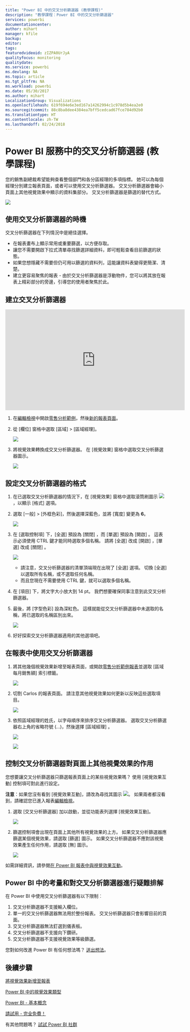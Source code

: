 ```yaml
---
title: "Power BI 中的交叉分析篩選器 (教學課程)"
description: "教學課程：Power BI 中的交叉分析篩選器"
services: powerbi
documentationcenter: 
author: mihart
manager: kfile
backup: 
editor: 
tags: 
featuredvideoid: zIZPA0UrJyA
qualityfocus: monitoring
qualitydate: 
ms.service: powerbi
ms.devlang: NA
ms.topic: article
ms.tgt_pltfrm: NA
ms.workload: powerbi
ms.date: 05/30/2017
ms.author: mihart
LocalizationGroup: Visualizations
ms.openlocfilehash: 619f694e6e3ed167a14262994c1c978d5b4ea2e0
ms.sourcegitcommit: 88c8ba8dee4384ea7bff5cedcad67fce784d92b0
ms.translationtype: HT
ms.contentlocale: zh-TW
ms.lasthandoff: 02/24/2018
---
```

# <a name="slicers-in-power-bi-service-tutorial"></a>Power BI 服務中的交叉分析篩選器 (教學課程)
您的銷售副總裁希望能夠查看整個部門和各分區經理的多項指標。 她可以為每個經理分別建立報表頁面，或者可以使用交叉分析篩選器。 交叉分析篩選器會縮小頁面上其他視覺效果中顯示的資料集部分。  交叉分析篩選器是篩選的替代方式。

![](media/power-bi-visualization-slicers/slicer2.gif)

## <a name="when-to-use-a-slicer"></a>使用交叉分析篩選器的時機
交叉分析篩選器在下列情況中是絕佳選擇。

* 在報表畫布上顯示常用或重要篩選，以方便存取。
* 讓您不需要開啟下拉式清單尋找篩選詳細資料，即可輕鬆查看目前篩選的狀態。
* 如果您想隱藏不需要但仍可用以篩選的資料列，這能讓資料表變得更簡潔、清楚。
* 建立更容易聚焦的報表 - 由於交叉分析篩選器是浮動物件，您可以將其放在報表上精彩部分的旁邊，引導您的使用者聚焦於此。

## <a name="create-a-slicer"></a>建立交叉分析篩選器
<iframe width="560" height="315" src="https://www.youtube.com/embed/zIZPA0UrJyA" frameborder="0" allowfullscreen></iframe>


1. 在[編輯檢視](service-interact-with-a-report-in-editing-view.md)中開啟[零售分析範例](sample-retail-analysis.md)，然後[新的報表頁面](power-bi-report-add-page.md)。
2. 從 [欄位] 窗格中選取 [區域] > [區域經理]。
   
    ![](media/power-bi-visualization-slicers/pbi_slicer_chartfirst.png)
3. 將視覺效果轉換成交叉分析篩選器。 在 [視覺效果] 窗格中選取交叉分析篩選器圖示。
   
    ![](media/power-bi-visualization-slicers/pbi_slicer_select.png)

## <a name="format-the-slicer"></a>設定交叉分析篩選器的格式
1. 在已選取交叉分析篩選器的情況下，在 [視覺效果] 窗格中選取滾筒刷圖示 ![](media/power-bi-visualization-slicers/power-bi-paintroller.png)，以顯示 [格式] 選項。
2. 選取 [一般] > [外框色彩]，然後選擇深藍色，並將 [寬度] 變更為 **6**。
   
    ![](media/power-bi-visualization-slicers/pbi_slicer_outline2.png)
3. 在 [選取控制項] 下，[全選]  預設為 [關閉]  ，而 [單選]  預設為 [開啟] 。 這表示必須使用 CTRL 鍵才能同時選取多個名稱。 請將 [全選]  改成 [開啟]  ，[單選]  改成 [關閉] 。
   
    ![](media/power-bi-visualization-slicers/pbi_slicer_selectioncontrols2.png)
   
   * 請注意，交叉分析篩選器的清單頂端現在出現了 [全選]  選項。 切換 [全選]  以選取所有名稱，或不選取任何名稱。
   * 而且您現在不需要使用 CTRL 鍵，就可以選取多個名稱。
4. 在 [項目] 下，將文字大小放大到 14 pt。  我們想要確保同事注意到此交叉分析篩選器。
5. 最後，將 [字型色彩]  設為深紅色。  這樣就能從交叉分析篩選器中未選取的名稱，將已選取的名稱區別出來。
   
    ![](media/power-bi-visualization-slicers/pbi_slicer_font2.png)
6. 好好探索交叉分析篩選器適用的其他選項吧。

## <a name="use-the-slicer-in-a-report"></a>在報表中使用交叉分析篩選器
1. 將其他幾個視覺效果新增至報表頁面，或開啟[零售分析範例報表](sample-retail-analysis.md)並選取 [區域每月銷售額] 索引標籤。
   
    ![](media/power-bi-visualization-slicers/power-bi-retail-sample.png)
2. 切割 Carlos 的報表頁面。 請注意其他視覺效果如何更新以反映這些選取項目。
   
    ![](media/power-bi-visualization-slicers/slicer2.gif)
3. 依照區域經理的姓氏，以字母順序來排序交叉分析篩選器。  選取交叉分析篩選器右上角的省略符號 (...)，然後選擇 [區域經理] 。
   
    ![](media/power-bi-visualization-slicers/pbi_slicer_sort2.png)
   
    ![](media/power-bi-visualization-slicers/pbi_slicer_sorted.png)

## <a name="control-what-effect-the-slicer-has-on-other-visuals-on-the-page"></a>控制交叉分析篩選器對頁面上其他視覺效果的作用
您想要讓交叉分析篩選器只篩選報表頁面上的某些視覺效果嗎？  使用 [視覺效果互動] 控制項可對此進行設定。

**注意**：如果您沒有看到 [視覺效果互動]，請改為尋找其圖示 ![](media/power-bi-visualization-slicers/power-bi-slicer-visual-interactions.png)。 如果兩者都沒看到，請確認您已進入報表[編輯檢視](service-reading-view-and-editing-view.md)。

1. 選取 [交叉分析篩選器] 加以啟動，並從功能表列選擇 [視覺效果互動]。
   
    ![](media/power-bi-visualization-slicers/pbi-slicer-interactions.png)
2. 篩選控制項會出現在頁面上其他所有視覺效果的上方。 如果交叉分析篩選器應篩選某個視覺效果，請選取 [篩選] 圖示。  如果交叉分析篩選器不應對該視覺效果產生任何作用，請選取 [無] 圖示。
   
    ![](media/power-bi-visualization-slicers/filter-controls.png)

如需詳細資訊，請參閱[在 Power BI 報表中與視覺效果互動](service-reports-visual-interactions.md)。

## <a name="considerations-and-troubleshooting-slicers-in-power-bi"></a>Power BI 中的考量和對交叉分析篩選器進行疑難排解
在 Power BI 中使用交叉分析篩選器有以下限制︰

1. 交叉分析篩選器不支援輸入欄位。
2. 單一的交叉分析篩選器無法用於整份報表。 交叉分析篩選器只會影響目前的頁面。
3. 交叉分析篩選器無法釘選到儀表板。
4. 交叉分析篩選器不支援向下鑽研。    
5. 交叉分析篩選器不支援視覺效果等級篩選。

您對如何改進 Power BI 有任何想法嗎？ [送出想法](https://ideas.powerbi.com/forums/265200-power-bi-ideas)。

## <a name="next-steps"></a>後續步驟
 [將視覺效果新增至報表](power-bi-report-add-visualizations-i.md)

 [Power BI 中的視覺效果類型](power-bi-visualization-types-for-reports-and-q-and-a.md)

 [Power BI - 基本概念](service-basic-concepts.md)

[請試用 - 完全免費！](https://powerbi.com/)

有其他問題嗎？ [試試 Power BI 社群](http://community.powerbi.com/)

